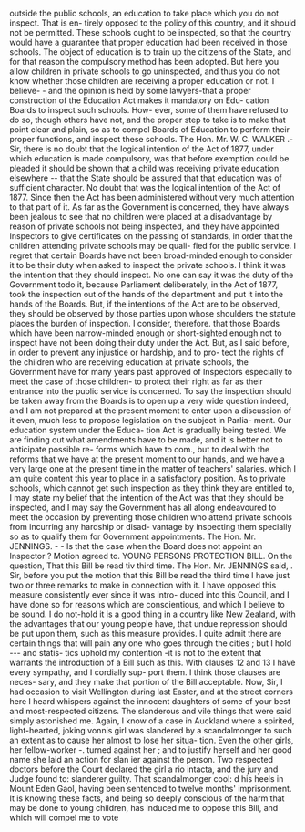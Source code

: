 outside the public schools, an education to take place which you do not inspect. That is en- tirely opposed to the policy of this country, and it should not be permitted. These schools ought to be inspected, so that the country would have a guarantee that proper education had been received in those schools. The object of education is to train up the citizens of the State, and for that reason the compulsory method has been adopted. But here you allow children in private schools to go uninspected, and thus you do not know whether those children are receiving a proper education or not. I believe- - and the opinion is held by some lawyers-that a proper construction of the Education Act makes it mandatory on Edu- cation Boards to inspect such schools. How- ever, some of them have refused to do so, though others have not, and the proper step to take is to make that point clear and plain, so as to compel Boards of Education to perform their proper functions, and inspect these schools. The Hon. Mr. W. C. WALKER .- Sir, there is no doubt that the logical intention of the Act of 1877, under which education is made compulsory, was that before exemption could be pleaded it should be shown that a child was receiving private education elsewhere -- that the State should be assured that that education was of sufficient character. No doubt that was the logical intention of the Act of 1877. Since then the Act has been administered without very much attention to that part of it. As far as the Government is concerned, they have always been jealous to see that no children were placed at a disadvantage by reason of private schools not being inspected, and they have appointed Inspectors to give certificates on the passing of standards, in order that the children attending private schools may be quali- fied for the public service. I regret that certain Boards have not been broad-minded enough to consider it to be their duty when asked to inspect the private schools. I think it was the intention that they should inspect. No one can say it was the duty of the Government todo it, because Parliament deliberately, in the Act of 1877, took the inspection out of the hands of the department and put it into the hands of the Boards. But, if the intentions of the Act are to be observed, they should be observed by those parties upon whose shoulders the statute places the burden of inspection. I consider, therefore. that those Boards which have been narrow-minded enough or short-sighted enough not to inspect have not been doing their duty under the Act. But, as I said before, in order to prevent any injustice or hardship, and to pro- tect the rights of the children who are receiving education at private schools, the Government have for many years past approved of Inspectors especially to meet the case of those children- to protect their right as far as their entrance into the public service is concerned. To say the inspection should be taken away from the Boards is to open up a very wide question indeed, and I am not prepared at the present moment to enter upon a discussion of it even, much less to propose legislation on the subject in Parlia- ment. Our education system under the Educa- tion Act is gradually being tested. We are finding out what amendments have to be made, and it is better not to anticipate possible re- forms which have to com., but to deal with the reforms that we have at the present moment to our hands, and we have a very large one at the present time in the matter of teachers' salaries. which I am quite content this year to place in a satisfactory position. As to private schools, which cannot get such inspection as they think they are entitled to, I may state my belief that the intention of the Act was that they should be inspected, and I may say the Government has all along endeavoured to meet the occasion by preventing those children who attend private schools from incurring any hardship or disad- vantage by inspecting them specially so as to qualify them for Government appointments. The Hon. Mr. JENNINGS. - - Is that the case when the Board does not appoint an Inspector ? Motion agreed to. YOUNG PERSONS PROTECTION BILL. On the question, That this Bill be read tiv third time. The Hon. Mr. JENNINGS said, . Sir, before you put the motion that this Bill be read the third time I have just two or three remarks to make in connection with it. I have opposed this measure consistently ever since it was intro- duced into this Council, and I have done so for reasons which are conscientious, and which I believe to be sound. I do not-hold it is a good thing in a country like New Zealand, with the advantages that our young people have, that undue repression should be put upon them, such as this measure provides. I quite admit there are certain things that will pain any one who goes through the cities ; but I hold --- and statis- tics uphold my contention -it is not to the extent that warrants the introduction of a Bill such as this. With clauses 12 and 13 I have every sympathy, and I cordially sup- port them. I think those clauses are neces- sary, and they make that portion of the Bill acceptable. Now, Sir, I had occasion to visit Wellington during last Easter, and at the street corners here I heard whispers against the innocent daughters of some of your best and most-respected citizens. The slanderous and vile things that were said simply astonished me. Again, I know of a case in Auckland where a spirited, light-hearted, joking vonnis girl was slandered by a scandalmonger to such an extent as to cause her almost to lose her situa- tion. Even the other girls, her fellow-worker -. turned against her ; and to justify herself and her good name she laid an action for slan ier against the person. Two respected doctors before the Court declared the girl a rio intacta, and the jury and Judge found to: slanderer guilty. That scandalmonger cool: d his heels in Mount Eden Gaol, having been sentenced to twelve months' imprisonment. It is knowing these facts, and being so deeply conscious of the harm that may be done to young children, has induced me to oppose this Bill, and which will compel me to vote 